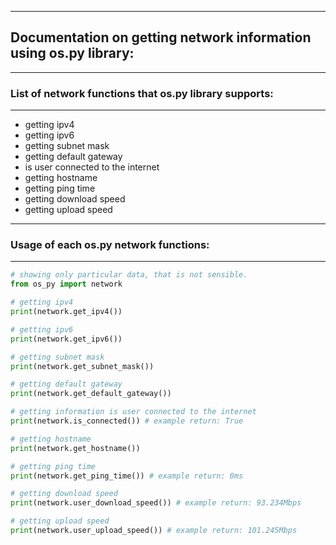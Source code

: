 ------------------------
## Documentation on getting network information using os.py library:
------------------------
### List of network functions that os.py library supports:
------------------------

* getting ipv4
* getting ipv6
* getting subnet mask
* getting default gateway
* is user connected to the internet
* getting hostname
* getting ping time
* getting download speed
* getting upload speed

------------------------
### Usage of each os.py network functions:
------------------------

```python
# showing only particular data, that is not sensible.
from os_py import network

# getting ipv4
print(network.get_ipv4())

# getting ipv6
print(network.get_ipv6())

# getting subnet mask
print(network.get_subnet_mask())

# getting default gateway
print(network.get_default_gateway())

# getting information is user connected to the internet
print(network.is_connected()) # example return: True

# getting hostname
print(network.get_hostname())

# getting ping time
print(network.get_ping_time()) # example return: 0ms

# getting download speed
print(network.user_download_speed()) # example return: 93.234Mbps

# getting upload speed
print(network.user_upload_speed()) # example return: 101.245Mbps
```